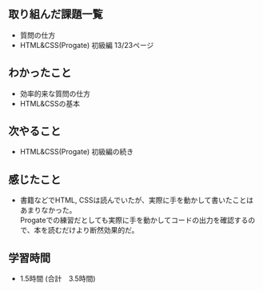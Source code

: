 ## 取り組んだ課題一覧
- 質問の仕方
- HTML&CSS(Progate) 初級編 13/23ページ
## わかったこと
- 効率的来な質問の仕方
- HTML&CSSの基本
## 次やること
- HTML&CSS(Progate) 初級編の続き
## 感じたこと
- 書籍などでHTML, CSSは読んでいたが、実際に手を動かして書いたことはあまりなかった。  
Progateでの練習だとしても実際に手を動かしてコードの出力を確認するので、本を読むだけより断然効果的だ。
## 学習時間
- 1.5時間 (合計　3.5時間)
